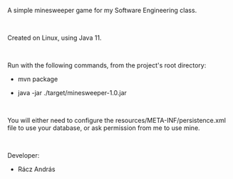 A simple minesweeper game for my Software Engineering class.

&nbsp;

Created on Linux, using Java 11.

&nbsp;

Run with the following commands, from the project's root directory:

* mvn package

* java -jar ./target/minesweeper-1.0.jar

&nbsp;

You will either need to configure the resources/META-INF/persistence.xml file to use your database,
or ask permission from me to use mine.

&nbsp;

Developer:

- Rácz András